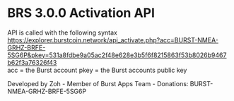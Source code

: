 # BRS 3.0.0 Activation API

API is called with the following syntax
https://explorer.burstcoin.network/api_activate.php?acc=BURST-NMEA-GRHZ-BRFE-5SG6P&pkey=531a8fdbe9a05ac2f48e628e3b5f6f8215863f53b8026b9467b62f3a76326f43
<br>
acc = the Burst account
pkey = the Burst accounts public key

Developed by Zoh - Member of Burst Apps Team - Donations: BURST-NMEA-GRHZ-BRFE-5SG6P